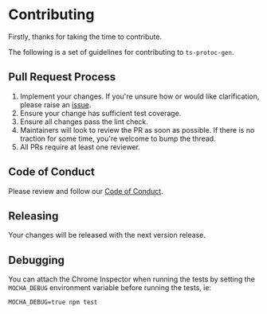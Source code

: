 # Contributing

Firstly, thanks for taking the time to contribute.

The following is a set of guidelines for contributing to `ts-protoc-gen`.

## Pull Request Process
1. Implement your changes. If you're unsure how or would like clarification, please raise an [issue](https://github.com/improbable-eng/ts-protoc-gen/issues/new).
2. Ensure your change has sufficient test coverage.
3. Ensure all changes pass the lint check.
2. Maintainers will look to review the PR as soon as possible. If there is no traction for some time, you're welcome to bump the thread.
3. All PRs require at least one reviewer.

## Code of Conduct
Please review and follow our [Code of Conduct](https://github.com/improbable-eng/ts-protoc-gen/blob/master/CODE_OF_CONDUCT.md).

## Releasing
Your changes will be released with the next version release.

## Debugging
You can attach the Chrome Inspector when running the tests by setting the `MOCHA_DEBUG` environment variable before running the tests, ie:

```
MOCHA_DEBUG=true npm test
```
